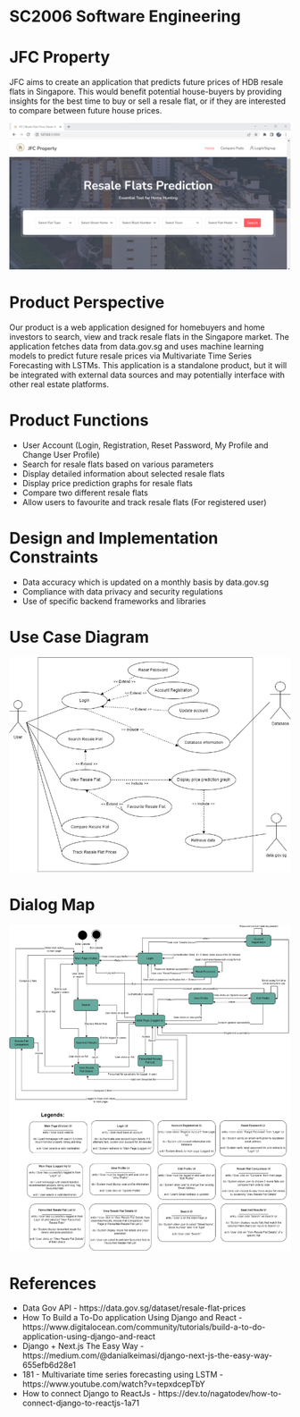 # SC2006 Software Engineering
# JFC Property
JFC aims to create an application that predicts future prices of HDB resale flats in Singapore. This would benefit potential house-buyers by providing insights for the best time to buy or sell a resale flat, or if they are interested to compare between future house prices.

<img src="img/main.png" alt="JFC Property Website">

# Product Perspective
Our product is a web application designed for homebuyers and home investors to search, view and track resale flats in the Singapore market. The application fetches data from data.gov.sg and uses machine learning models to predict future resale prices via Multivariate Time Series Forecasting with LSTMs. This application is a standalone product, but it will be integrated with external data sources and may potentially interface with other real estate platforms.

# Product Functions
<ul>
  <li>User Account (Login, Registration, Reset Password, My Profile and Change User Profile)</li>
  <li>Search for resale flats based on various parameters</li>
  <li>Display detailed information about selected resale flats</li>
  <li>Display price prediction graphs for resale flats</li>
  <li>Compare two different resale flats</li>
  <li>Allow users to favourite and track resale flats (For registered user)</li>
</ul>  

# Design and Implementation Constraints
<ul>
  <li>Data accuracy which is updated on a monthly basis by data.gov.sg</li>
  <li>Compliance with data privacy and security regulations</li>
  <li>Use of specific backend frameworks and libraries</li>
</ul>  

# Use Case Diagram
<img src="img/usecase.png" alt="Use Case Diagram">

# Dialog Map
<img src="img/dialogmap.png" alt="Dialog Map">

# References
<ul>
  <li>Data Gov API - https://data.gov.sg/dataset/resale-flat-prices</li>
  <li>How To Build a To-Do application Using Django and React - https://www.digitalocean.com/community/tutorials/build-a-to-do-application-using-django-and-react</li>
 <li>Django + Next.js The Easy Way - https://medium.com/@danialkeimasi/django-next-js-the-easy-way-655efb6d28e1</li>
 <li>181 - Multivariate time series forecasting using LSTM - https://www.youtube.com/watch?v=tepxdcepTbY</li>
 <li>How to connect Django to ReactJs - https://dev.to/nagatodev/how-to-connect-django-to-reactjs-1a71</li>
</ul>
